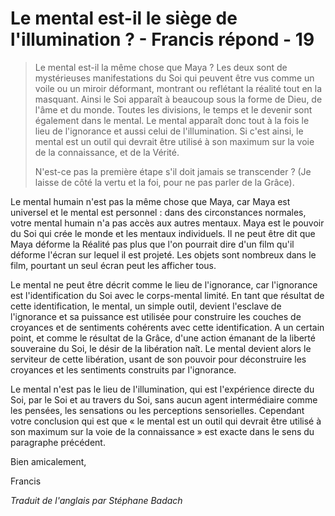 # Le mental est-il le siège de l'illumination ? - Francis répond - 19

>Le mental est-il la même chose que Maya ? Les deux sont de mystérieuses manifestations du Soi qui peuvent être vus comme un voile ou un miroir déformant, montrant ou reflétant la réalité tout en la masquant. Ainsi le Soi apparaît à beaucoup sous la forme de Dieu, de l'âme et du monde. Toutes les divisions, le temps et le devenir sont également dans le mental. Le mental apparaît donc tout à la fois le lieu de l'ignorance et aussi celui de l'illumination. Si c'est ainsi, le mental est un outil qui devrait être utilisé à son maximum sur la voie de la connaissance, et de la Vérité. 
>
>N'est-ce pas la première étape s'il doit jamais se transcender ? (Je laisse de côté la vertu et la foi, pour ne pas parler de la Grâce).

Le mental humain n'est pas la même chose que Maya, car Maya est universel et le mental est personnel : dans des circonstances normales, votre mental humain n'a pas accès aux autres mentaux. Maya est le pouvoir du Soi qui crée le monde et les mentaux individuels. Il ne peut être dit que Maya déforme la Réalité pas plus que l'on pourrait dire d'un film qu'il déforme l'écran sur lequel il est projeté. Les objets sont nombreux dans le film, pourtant un seul écran peut les afficher tous.

Le mental ne peut être décrit comme le lieu de l'ignorance, car l'ignorance est l'identification du Soi avec le corps-mental limité. En tant que résultat de cette identification, le mental, un simple outil, devient l'esclave de l'ignorance et sa puissance est utilisée pour construire les couches de croyances et de sentiments cohérents avec cette identification. A un certain point, et comme le résultat de la Grâce, d'une action émanant de la liberté souveraine du Soi, le désir de la libération naît. Le mental devient alors le serviteur de cette libération, usant de son pouvoir pour déconstruire les croyances et les sentiments construits par l'ignorance.

Le mental n'est pas le lieu de l'illumination, qui est l'expérience directe du Soi, par le Soi et au travers du Soi, sans aucun agent intermédiaire comme les pensées, les sensations ou les perceptions sensorielles. Cependant votre conclusion qui est que « le mental est un outil qui devrait être utilisé à son maximum sur la voie de la connaissance » est exacte dans le sens du paragraphe précédent.

Bien amicalement,

Francis

_Traduit de l'anglais par Stéphane Badach_

